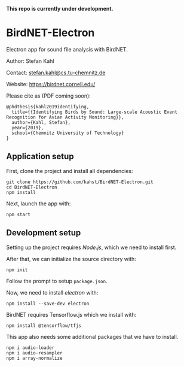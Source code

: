 <b>This repo is currently under development.</b>

# BirdNET-Electron

Electron app for sound file analysis with BirdNET.

Author: Stefan Kahl

Contact: stefan.kahl@cs.tu-chemnitz.de

Website: https://birdnet.cornell.edu/

Please cite as (PDF coming soon):

```
@phdthesis{kahl2019identifying,
  title={{Identifying Birds by Sound: Large-scale Acoustic Event Recognition for Avian Activity Monitoring}},
  author={Kahl, Stefan},
  year={2019},
  school={Chemnitz University of Technology}
}
```

## Application setup

First, clone the project and install all dependencies:

```
git clone https://github.com/kahst/BirdNET-Electron.git
cd BirdNET-Electron
npm install
```

Next, launch the app with:

```
npm start
```

## Development setup

Setting up the project requires <i>Node.js</i>, which we need to install first.

After that, we can initialize the source directory with:

```
npm init
```

Follow the prompt to setup ```package.json```.

Now, we need to install <i>electron</I> with:

```
npm install --save-dev electron
```

BirdNET requires Tensorflow.js which we install with:

```
npm install @tensorflow/tfjs
```

This app also needs some additional packages that we have to install.

```
npm i audio-loader
npm i audio-resampler
npm i array-normalize
```
